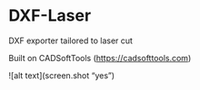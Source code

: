 # DXF-Laser
DXF exporter tailored to laser cut

Built on  CADSoftTools (https://cadsofttools.com)


![alt text](screen.shot “yes”)